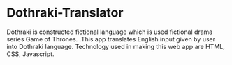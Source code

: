 # Dothraki-Translator
 Dothraki is constructed fictional language which is used fictional drama series Game of Thrones. .This app translates English input given by user into Dothraki language. Technology used in making this web app are HTML, CSS, Javascript.
